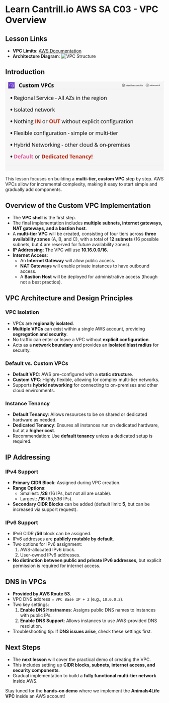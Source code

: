# Learn Cantrill.io AWS SA C03 - VPC Overview

## Lesson Links

- **VPC Limits**: [AWS Documentation](https://docs.aws.amazon.com/vpc/latest/userguide/amazon-vpc-limits.html)
- **Architecture Diagram**: ![VPC Structure](<https://raw.githubusercontent.com/acantril/aws-sa-associate-saac03/main/0800-VIRTUAL_PRIVATE_CLOUD(VPC)/00_LEARNINGAIDS/VPCStucture-1.png>)

## Introduction

![alt text](./Images/image-7.png)

This lesson focuses on building a **multi-tier, custom VPC** step by step. AWS VPCs allow for incremental complexity, making it easy to start simple and gradually add components.

## Overview of the Custom VPC Implementation

- The **VPC shell** is the first step.
- The final implementation includes **multiple subnets, internet gateways, NAT gateways, and a bastion host**.
- A **multi-tier VPC** will be created, consisting of four tiers across **three availability zones** (A, B, and C), with a total of **12 subnets** (16 possible subnets, but 4 are reserved for future availability zones).
- **IP Addressing**: The VPC will use **10.16.0.0/16**.
- **Internet Access**:
  - An **Internet Gateway** will allow public access.
  - **NAT Gateways** will enable private instances to have outbound access.
  - A **Bastion Host** will be deployed for administrative access (though not a best practice).

## VPC Architecture and Design Principles

### VPC Isolation

- VPCs are **regionally isolated**.
- **Multiple VPCs** can exist within a single AWS account, providing **segregation and security**.
- No traffic can enter or leave a VPC without **explicit configuration**.
- Acts as a **network boundary** and provides an **isolated blast radius** for security.

### Default vs. Custom VPCs

- **Default VPC**: AWS pre-configured with a **static structure**.
- **Custom VPC**: Highly flexible, allowing for complex multi-tier networks.
- Supports **hybrid networking** for connecting to on-premises and other cloud environments.

### Instance Tenancy

- **Default Tenancy**: Allows resources to be on shared or dedicated hardware as needed.
- **Dedicated Tenancy**: Ensures all instances run on dedicated hardware, but at a **higher cost**.
- Recommendation: Use **default tenancy** unless a dedicated setup is required.

## IP Addressing

### IPv4 Support

- **Primary CIDR Block**: Assigned during VPC creation.
- **Range Options**:
  - Smallest: **/28** (16 IPs, but not all are usable).
  - Largest: **/16** (65,536 IPs).
- **Secondary CIDR Blocks** can be added (default limit: **5**, but can be increased via support request).

### IPv6 Support

- IPv6 CIDR **/56** block can be assigned.
- IPv6 addresses are **publicly routable by default**.
- Two options for IPv6 assignment:
  1. AWS-allocated IPv6 block.
  2. User-owned IPv6 addresses.
- **No distinction between public and private IPv6 addresses**, but explicit permission is required for internet access.

## DNS in VPCs

- **Provided by AWS Route 53**.
- VPC DNS address = `VPC Base IP + 2` (e.g., `10.0.0.2`).
- Two key settings:
  1. **Enable DNS Hostnames**: Assigns public DNS names to instances with public IPs.
  2. **Enable DNS Support**: Allows instances to use AWS-provided DNS resolution.
- Troubleshooting tip: If **DNS issues arise**, check these settings first.

## Next Steps

- The **next lesson** will cover the practical demo of creating the VPC.
- This includes setting up **CIDR blocks, subnets, internet access, and security components**.
- Gradual implementation to build a **fully functional multi-tier network** inside AWS.

Stay tuned for the **hands-on demo** where we implement the **Animals4Life VPC** inside an AWS account!
